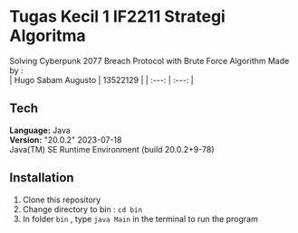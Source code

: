 # Tugas Kecil 1 IF2211 Strategi Algoritma
Solving Cyberpunk 2077 Breach Protocol with Brute Force Algorithm
Made by :   
| Hugo Sabam Augusto | 13522129 |
| :---: | :---: |

## Tech

**Language:** Java\
**Version:** "20.0.2" 2023-07-18\
Java(TM) SE Runtime Environment (build 20.0.2+9-78)


## Installation

1. Clone this repository
2. Change directory to bin : `cd bin`
3. In folder `bin` , type `java Main` in the terminal to run the program